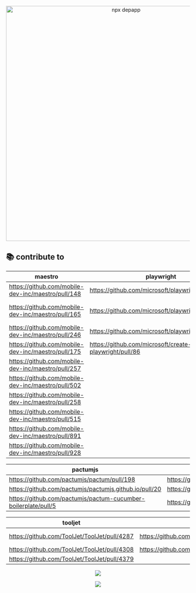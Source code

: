 <p align="center">
  <img width="642" alt="npx depapp" src="https://user-images.githubusercontent.com/6134774/117261311-36966080-ae7a-11eb-8431-551d897e7e20.png">
</p>

## :books: contribute to

<div align="center">

| maestro | playwright | appium |
| ----------- | ----------- | ----------- |
| https://github.com/mobile-dev-inc/maestro/pull/148 | https://github.com/microsoft/playwright/pull/16661 | https://github.com/appium/appium-desktop/pull/2106 |
| https://github.com/mobile-dev-inc/maestro/pull/165 | https://github.com/microsoft/playwright/pull/17524 | https://github.com/appium-userland/appium-flutter-driver/pull/303 |
| https://github.com/mobile-dev-inc/maestro/pull/246 | https://github.com/microsoft/playwright/pull/17552 | |
| https://github.com/mobile-dev-inc/maestro/pull/175 | https://github.com/microsoft/create-playwright/pull/86 |
| https://github.com/mobile-dev-inc/maestro/pull/257 | |
| https://github.com/mobile-dev-inc/maestro/pull/502 | |
| https://github.com/mobile-dev-inc/maestro/pull/258 | |
| https://github.com/mobile-dev-inc/maestro/pull/515 | |
| https://github.com/mobile-dev-inc/maestro/pull/891 | |
| https://github.com/mobile-dev-inc/maestro/pull/928 | |

| pactumjs | bruno | senarai |
| ----------- | ----------- | ----------- |
| https://github.com/pactumjs/pactum/pull/198 | https://github.com/usebruno/bruno/pull/44 | https://github.com/zainfathoni/senar.ai/pull/33 |
| https://github.com/pactumjs/pactumjs.github.io/pull/20 | https://github.com/usebruno/bruno/pull/50 | https://github.com/zainfathoni/senar.ai/pull/40 | 
| https://github.com/pactumjs/pactum-cucumber-boilerplate/pull/5 | https://github.com/usebruno/bruno/pull/51 |  | 

| tooljet | cari kerja | others |
| ----------- | ----------- | ----------- |
| https://github.com/ToolJet/ToolJet/pull/4287 | https://github.com/rizafahmi/carikerja/pull/154 | https://github.com/fireship-io/flamethrower/pull/36 |
| https://github.com/ToolJet/ToolJet/pull/4308 | https://github.com/rizafahmi/carikerja/pull/155 | https://github.com/segmentio/orbital/pull/3 |
| https://github.com/ToolJet/ToolJet/pull/4379 | | https://github.com/goravel/docs/pull/23 |

<a href="https://github.com/anuraghazra/github-readme-stats">
  <img align="center" src="https://github-readme-stats.vercel.app/api?username=depapp&count_private=true&show_icons=true&theme=chartreuse-dark&hide_title=true" />
</a></p>

![](https://komarev.com/ghpvc/?username=depapp)

</div>
